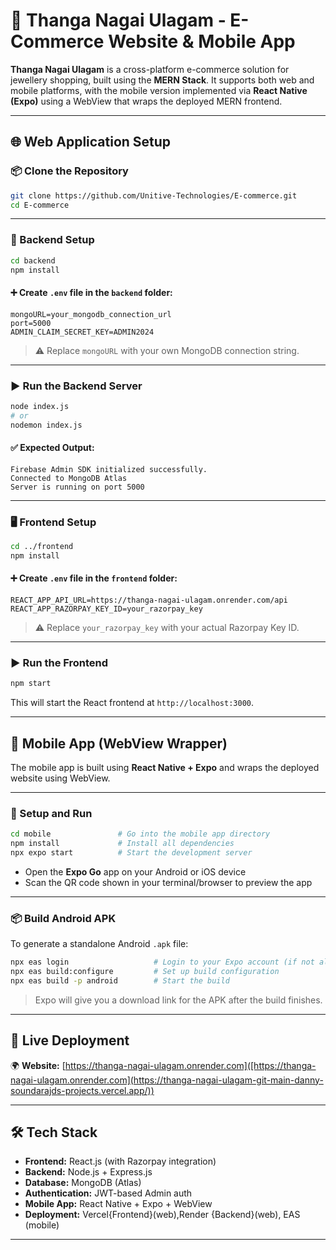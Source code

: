 
# 💍 Thanga Nagai Ulagam - E-Commerce Website & Mobile App

**Thanga Nagai Ulagam** is a cross-platform e-commerce solution for jewellery shopping, built using the **MERN Stack**. It supports both web and mobile platforms, with the mobile version implemented via **React Native (Expo)** using a WebView that wraps the deployed MERN frontend.

---

## 🌐 Web Application Setup

### 📦 Clone the Repository

```bash
git clone https://github.com/Unitive-Technologies/E-commerce.git
cd E-commerce
```

---

### 🔧 Backend Setup

```bash
cd backend
npm install
```

#### ➕ Create `.env` file in the `backend` folder:

```env
mongoURL=your_mongodb_connection_url
port=5000
ADMIN_CLAIM_SECRET_KEY=ADMIN2024
```

> ⚠️ Replace `mongoURL` with your own MongoDB connection string.

---

### ▶️ Run the Backend Server

```bash
node index.js
# or
nodemon index.js
```

#### ✅ Expected Output:

```
Firebase Admin SDK initialized successfully.
Connected to MongoDB Atlas
Server is running on port 5000
```

---

### 🖥️ Frontend Setup

```bash
cd ../frontend
npm install
```

#### ➕ Create `.env` file in the `frontend` folder:

```env
REACT_APP_API_URL=https://thanga-nagai-ulagam.onrender.com/api
REACT_APP_RAZORPAY_KEY_ID=your_razorpay_key
```

> ⚠️ Replace `your_razorpay_key` with your actual Razorpay Key ID.

---

### ▶️ Run the Frontend

```bash
npm start
```

This will start the React frontend at `http://localhost:3000`.

---

## 📱 Mobile App (WebView Wrapper)

The mobile app is built using **React Native + Expo** and wraps the deployed website using WebView.

---

### 🔧 Setup and Run

```bash
cd mobile               # Go into the mobile app directory
npm install             # Install all dependencies
npx expo start          # Start the development server
```

- Open the **Expo Go** app on your Android or iOS device
- Scan the QR code shown in your terminal/browser to preview the app

---

### 📦 Build Android APK

To generate a standalone Android `.apk` file:

```bash
npx eas login                   # Login to your Expo account (if not already)
npx eas build:configure         # Set up build configuration
npx eas build -p android        # Start the build
```

> Expo will give you a download link for the APK after the build finishes.

---



## 🔗 Live Deployment

🌍 **Website:** [https://thanga-nagai-ulagam.onrender.com]([https://thanga-nagai-ulagam.onrender.com](https://thanga-nagai-ulagam-git-main-danny-soundarajds-projects.vercel.app/))

---

## 🛠️ Tech Stack

- **Frontend:** React.js (with Razorpay integration)
- **Backend:** Node.js + Express.js
- **Database:** MongoDB (Atlas)
- **Authentication:** JWT-based Admin auth
- **Mobile App:** React Native + Expo + WebView
- **Deployment:** Vercel{Frontend}(web),Render {Backend}(web), EAS (mobile)

---
